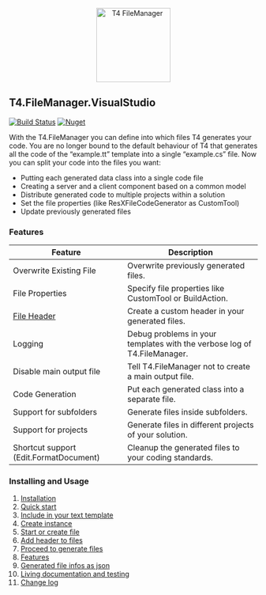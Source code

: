 <p align="center">
  <img height="150" style="height:150px !important" src="https://raw.githubusercontent.com/databinding-gmbh/T4.FileManager.VisualStudio/master/src/images/logo-t4-file-manager.png" alt="T4 FileManager"/>
</p>

## T4.FileManager.VisualStudio

[![Build Status](https://dev.azure.com/databinding/Building%20Blocks/_apis/build/status/databinding-gmbh.T4.FileManager.VisualStudio?branchName=master)](https://dev.azure.com/databinding/Building%20Blocks/_build/latest?definitionId=39&branchName=master) [![Nuget](https://img.shields.io/nuget/v/T4.FileManager.VisualStudio)](https://www.nuget.org/packages/T4.FileManager.VisualStudio/)

With the T4.FileManager you can define into which files T4 generates your code. You are no longer bound to the default behaviour of T4 that generates all the code of the “example.tt” template into a single “example.cs” file. Now you can split your code into the files you want: 

- Putting each generated data class into a single code file
- Creating a server and a client component based on a common model
- Distribute generated code to multiple projects within a solution
- Set the file properties (like ResXFileCodeGenerator as CustomTool)
- Update previously generated files

### Features

| Feature                                | Description                                                  |
| -------------------------------------- | ------------------------------------------------------------ |
| Overwrite Existing File                | Overwrite previously generated files.                        |
| File Properties                        | Specify file properties like CustomTool or BuildAction.      |
| [File Header](05-Add-header-to-files.md)                            | Create a custom header in your generated files.              |
| Logging                                | Debug problems in your templates with the verbose log of T4.FileManager. |
| Disable main output file               | Tell T4.FileManager not to create a main output file.        |
| Code Generation                        | Put each generated class into a separate file.               |
| Support for subfolders                 | Generate files inside subfolders.                            |
| Support for projects                   | Generate files in different projects of your solution.       |
| Shortcut support (Edit.FormatDocument) | Cleanup the generated files to your coding standards.        |

### Installing and Usage

1. [Installation](01-Installation.md)
2. [Quick start](02-Quick-start.md)
3. [Include in your text template](02-Include-in-your-text-template.md)
4. [Create instance](03-Create-instance.md)
5. [Start or create file](04-Start-or-create-file.md)
6. [Add header to files](05-Add-header-to-files.md)
7. [Proceed to generate files](06-Proceed-to-generate-files.md)   
8. [Features](07-Features.md)
9. [Generated file infos as json](08-Generated-file-infos-as-json.md)
10. [Living documentation and testing](09-Living-documentation-and-testing.md)
11. [Change log](10-Change-log.md)
